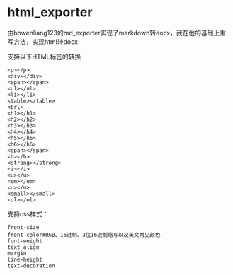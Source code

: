 # html_exporter
由bowenliang123的md_exporter实现了markdown转docx，我在他的基础上重写方法，实现html转docx

支持以下HTML标签的转换
```
<p></p>
<div></div>
<span></span>
<ul></ul>
<li></li>
<table></table>
<br\>
<h1></h1>
<h2></h2>
<h3></h3>
<h4></h4>
<h5></h6>
<h6></h6>
<span></span>
<b></b>
<strong></strong>
<i></i>
<u></u>
<em></em>
<u></u>
<small></small>
<ol></ol>
```
支持css样式：
```
front-size
front-color#RGB、16进制、3位16进制缩写以及英文常见颜色
font-weight
text_align
margin
line-height
text-decoration
```

